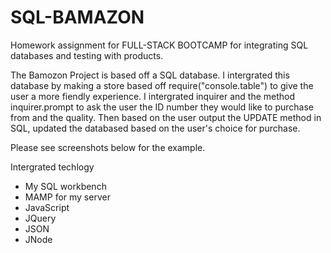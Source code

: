 # SQL-BAMAZON
Homework assignment for FULL-STACK BOOTCAMP for integrating SQL databases and testing with products.

The Bamozon Project is based off a SQL database. I intergrated this database by making a store based off require("console.table") to give the user a more fiendly experience. 
I intergrated inquirer and the method inquirer.prompt to ask the user the ID number they would like to purchase from and the quality. 
Then based on the user output the UPDATE method in SQL, updated the databased based on the user's choice for purchase. 

Please see screenshots below for the example. 


Intergrated techlogy
- My SQL workbench 
- MAMP  for my server
- JavaScript 
- JQuery
- JSON 
- JNode
